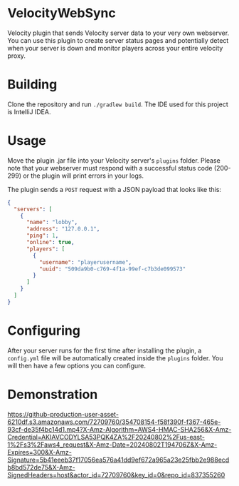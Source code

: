 # VelocityWebSync

Velocity plugin that sends Velocity server data to your very own webserver. You can use this plugin to create server status pages
and potentially detect when your server is down and monitor players across your entire velocity proxy.

# Building

Clone the repository and run `./gradlew build`. The IDE used for this project is IntelliJ IDEA.

# Usage

Move the plugin .jar file into your Velocity server's `plugins` folder. Please note that your webserver must respond
with a successful status code (200-299) or the plugin will print errors in your logs.

The plugin sends a `POST` request with a JSON payload that looks like this:
```json
{
  "servers": [
    {
      "name": "lobby",
      "address": "127.0.0.1",
      "ping": 1,
      "online": true,
      "players": [
        {
          "username": "playerusername",
          "uuid": "509da9b0-c769-4f1a-99ef-c7b3de099573"
        }
      ]
    }
  ]
}
```


# Configuring

After your server runs for the first time after installing the plugin, a `config.yml` file will be automatically created
inside the `plugins` folder. You will then have a few options you can configure.

# Demonstration

https://github-production-user-asset-6210df.s3.amazonaws.com/72709760/354708154-f58f390f-f367-465e-93cf-de35f4bc14d1.mp4?X-Amz-Algorithm=AWS4-HMAC-SHA256&X-Amz-Credential=AKIAVCODYLSA53PQK4ZA%2F20240802%2Fus-east-1%2Fs3%2Faws4_request&X-Amz-Date=20240802T194706Z&X-Amz-Expires=300&X-Amz-Signature=5b41eeeb37f17056ea576a41dd9ef672a965a23e25fbb2e988ecdb8bd572de75&X-Amz-SignedHeaders=host&actor_id=72709760&key_id=0&repo_id=837355260
